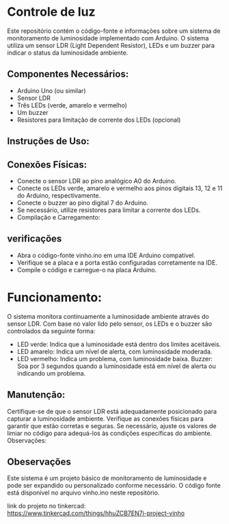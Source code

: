 # Controle de luz
Este repositório contém o código-fonte e informações sobre um sistema de monitoramento de luminosidade implementado com Arduino. O sistema utiliza um sensor LDR (Light Dependent Resistor), LEDs e um buzzer para indicar o status da luminosidade ambiente.

## Componentes Necessários:

- Arduino Uno (ou similar)
- Sensor LDR
- Três LEDs (verde, amarelo e vermelho)
- Um buzzer
- Resistores para limitação de corrente dos LEDs (opcional)

## Instruções de Uso:

## Conexões Físicas:

- Conecte o sensor LDR ao pino analógico A0 do Arduino.
- Conecte os LEDs verde, amarelo e vermelho aos pinos digitais 13, 12 e 11 do Arduino, respectivamente.
- Conecte o buzzer ao pino digital 7 do Arduino.
- Se necessário, utilize resistores para limitar a corrente dos LEDs.
- Compilação e Carregamento:

## verificações 
- Abra o código-fonte vinho.ino em uma IDE Arduino compatível.
- Verifique se a placa e a porta estão configuradas corretamente na IDE.
- Compile o código e carregue-o na placa Arduino.

#  Funcionamento:

O sistema monitora continuamente a luminosidade ambiente através do sensor LDR.
Com base no valor lido pelo sensor, os LEDs e o buzzer são controlados da seguinte forma:
  - LED verde: Indica que a luminosidade está dentro dos limites aceitáveis.
  - LED amarelo: Indica um nível de alerta, com luminosidade moderada.
  - LED vermelho: Indica um problema, com luminosidade baixa.
Buzzer: Soa por 3 segundos quando a luminosidade está em nível de alerta ou indicando um problema.

## Manutenção:

Certifique-se de que o sensor LDR está adequadamente posicionado para capturar a luminosidade ambiente.
Verifique as conexões físicas para garantir que estão corretas e seguras.
Se necessário, ajuste os valores de limiar no código para adequá-los às condições específicas do ambiente.
Observações:

## Obeservações 
Este sistema é um projeto básico de monitoramento de luminosidade e pode ser expandido ou personalizado conforme necessário.
O código fonte está disponível no arquivo vinho.ino neste repositório.

link do projeto no tinkercad: https://www.tinkercad.com/things/hhuZCB7EN7i-project-vinho
